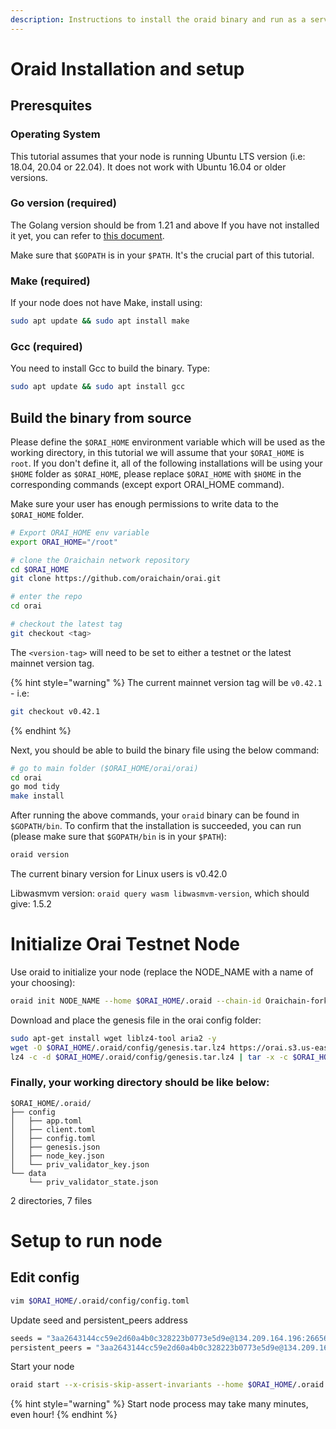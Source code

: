 ```yaml
---
description: Instructions to install the oraid binary and run as a service by systemd
---
```


# Oraid Installation and setup

## Preresquites

### Operating System

This tutorial assumes that your node is running Ubuntu LTS version (i.e: 18.04, 20.04 or 22.04). It does not work with Ubuntu 16.04 or older versions.

### Go version (required)

The Golang version should be from 1.21 and above
If you have not installed it yet, you can refer to [this document](https://github.com/oraichain/docs/blob/master/developer/tutorials/install-go.md).

Make sure that `$GOPATH` is in your `$PATH`. It's the crucial part of this tutorial.
### Make (required)

If your node does not have Make, install using: 
```bash
sudo apt update && sudo apt install make
```

### Gcc (required)

You need to install Gcc to build the binary. Type: 
```bash
sudo apt update && sudo apt install gcc
```

## Build the binary from source

Please define the `$ORAI_HOME` environment variable which will be used as the working directory, in this tutorial we will assume that your `$ORAI_HOME` is `root`. If you don't define it, all of the following installations will be using your `$HOME` folder as `$ORAI_HOME`, please replace `$ORAI_HOME` with `$HOME` in the corresponding commands (except export ORAI_HOME command).

Make sure your user has enough permissions to write data to the `$ORAI_HOME` folder.

```bash
# Export ORAI_HOME env variable
export ORAI_HOME="/root"
```

```bash
# clone the Oraichain network repository
cd $ORAI_HOME
git clone https://github.com/oraichain/orai.git

# enter the repo
cd orai

# checkout the latest tag
git checkout <tag>
```

The `<version-tag>` will need to be set to either a testnet or the latest mainnet version tag.

{% hint style="warning" %}
The current mainnet version tag will be `v0.42.1` - i.e:

```bash
git checkout v0.42.1
```
{% endhint %}

Next, you should be able to build the binary file using the below command:

```bash
# go to main folder ($ORAI_HOME/orai/orai)
cd orai
go mod tidy
make install
```
After running the above commands, your `oraid` binary can be found in `$GOPATH/bin`.
To confirm that the installation is succeeded, you can run (please make sure that `$GOPATH/bin` is in your `$PATH`):

```bash
oraid version
```

The current binary version for Linux users is v0.42.0

Libwasmvm version: ```oraid query wasm libwasmvm-version```, which should give: 1.5.2

# Initialize Orai Testnet Node

Use oraid to initialize your node (replace the NODE_NAME with a name of your choosing):

```bash
oraid init NODE_NAME --home $ORAI_HOME/.oraid --chain-id Oraichain-fork
```

<!-- TODO: // need to export genesis.json file of testnet -->
Download and place the genesis file in the orai config folder:
```bash
sudo apt-get install wget liblz4-tool aria2 -y
wget -O $ORAI_HOME/.oraid/config/genesis.tar.lz4 https://orai.s3.us-east-2.amazonaws.com/testnet/genesis.tar.lz4
lz4 -c -d $ORAI_HOME/.oraid/config/genesis.tar.lz4 | tar -x -c $ORAI_HOME/.oraid/config/
```

### Finally, your working directory should be like below:
```
$ORAI_HOME/.oraid/
├── config
│   ├── app.toml
│   ├── client.toml
│   ├── config.toml
│   ├── genesis.json
│   ├── node_key.json
│   └── priv_validator_key.json
└── data
    └── priv_validator_state.json
```
2 directories, 7 files

# Setup to run node

<!-- Download liblz4-tool to handle the compressed file, then Download & Decompress the snapshot:

```bash
cd $ORAI_HOME/.oraid
sudo apt-get install wget liblz4-tool aria2 -y
wget -O oraichain_latest.tar.lz4 https://orai.s3.us-east-2.amazonaws.com/snapshots/oraichain_latest.tar.lz4
lz4 -c -d oraichain_latest.tar.lz4 | tar -x -C $ORAI_HOME/.oraid
``` -->

## Edit config

```bash
vim $ORAI_HOME/.oraid/config/config.toml
```

Update seed and persistent_peers address
```bash
seeds = "3aa2643144cc59e2d60a4b0c328223b0773e5d9e@134.209.164.196:26656, fc7d01a6ffbbc097e60fcf7b5bb6970d693161c0@134.209.164.196:26666"
persistent_peers = "3aa2643144cc59e2d60a4b0c328223b0773e5d9e@134.209.164.196:26656, fc7d01a6ffbbc097e60fcf7b5bb6970d693161c0@134.209.164.196:26666"
```

Start your node
```bash
oraid start --x-crisis-skip-assert-invariants --home $ORAI_HOME/.oraid
```
{% hint style="warning" %}
Start node process may take many minutes, even hour!
{% endhint %}